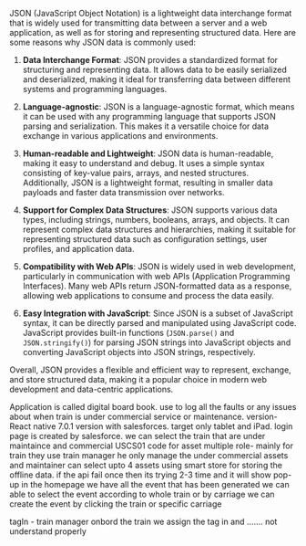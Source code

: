 JSON (JavaScript Object Notation) is a lightweight data interchange format that is widely used for transmitting data between a server and a web application, as well as for storing and representing structured data. Here are some reasons why JSON data is commonly used:

1. **Data Interchange Format**: JSON provides a standardized format for structuring and representing data. It allows data to be easily serialized and deserialized, making it ideal for transferring data between different systems and programming languages.

2. **Language-agnostic**: JSON is a language-agnostic format, which means it can be used with any programming language that supports JSON parsing and serialization. This makes it a versatile choice for data exchange in various applications and environments.

3. **Human-readable and Lightweight**: JSON data is human-readable, making it easy to understand and debug. It uses a simple syntax consisting of key-value pairs, arrays, and nested structures. Additionally, JSON is a lightweight format, resulting in smaller data payloads and faster data transmission over networks.

4. **Support for Complex Data Structures**: JSON supports various data types, including strings, numbers, booleans, arrays, and objects. It can represent complex data structures and hierarchies, making it suitable for representing structured data such as configuration settings, user profiles, and application data.

5. **Compatibility with Web APIs**: JSON is widely used in web development, particularly in communication with web APIs (Application Programming Interfaces). Many web APIs return JSON-formatted data as a response, allowing web applications to consume and process the data easily.

6. **Easy Integration with JavaScript**: Since JSON is a subset of JavaScript syntax, it can be directly parsed and manipulated using JavaScript code. JavaScript provides built-in functions (`JSON.parse()` and `JSON.stringify()`) for parsing JSON strings into JavaScript objects and converting JavaScript objects into JSON strings, respectively.

Overall, JSON provides a flexible and efficient way to represent, exchange, and store structured data, making it a popular choice in modern web development and data-centric applications.






 Application is called digital board book. 
 use to log all the faults or any issues about when train is under commercial service or maintenance.
 version- React native 7.0.1 version with salesforces. target only tablet and iPad.
 login page is created by salesforce.
we can select the train that are under maintaince and commercial
USCS01 code for asset
multiple role- mainly for train they use train manager he only manage the under commercial assets  and maintainer 
can select upto 4 assets
using smart store  for storing the offline data.
if the api fail once then its trying 2-3 time and it will show pop-up
in the homepage we have all the event that has been generated 
we can able to select the event according to whole train or by carriage
we can create the event by clicking the train or specific carriage

tagIn - train manager onbord the train we assign the tag in and ....... not understand properly

